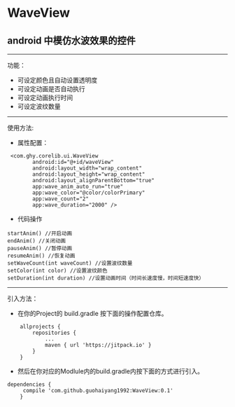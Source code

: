 

# WaveView
## android 中模仿水波效果的控件
---
功能：

 - 可设定颜色且自动设置透明度
 - 可设定动画是否自动执行
 - 可设定动画执行时间
 - 可设定波纹数量
 

---
使用方法:

 - 属性配置：

```
 <com.ghy.corelib.ui.WaveView
        android:id="@+id/waveView"
        android:layout_width="wrap_content"
        android:layout_height="wrap_content"
        android:layout_alignParentBottom="true"
        app:wave_anim_auto_run="true"
        app:wave_color="@color/colorPrimary"
        app:wave_count="2"
        app:wave_duration="2000" />
```

 - 代码操作
 

```
startAnim() //开启动画
endAnim() //关闭动画
pauseAnim() //暂停动画
resumeAnim() //恢复动画
setWaveCount(int waveCount) //设置波纹数量
setColor(int color) //设置波纹颜色
setDuration(int duration) //设置动画时间（时间长速度慢，时间短速度快）
```

---

引入方法：

 - 在你的Project的 build.gradle 按下面的操作配置仓库。
```
	allprojects {
		repositories {
			...
			maven { url 'https://jitpack.io' }
		}
	}
```

 - 然后在你对应的Modlule内的build.gradle内按下面的方式进行引入。

	

```
dependencies {
     compile 'com.github.guohaiyang1992:WaveView:0.1'
	}
```
